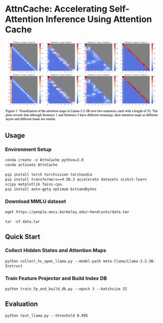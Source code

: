 # AttnCache: Accelerating Self-Attention Inference Using Attention Cache

![schemes](figure/attncache_fig.png)

## Usage

<!-- ## Transformer Decoder (Llama) -->


### Environment Setup

```
conda create -n AttnCache python=3.9
conda activate AttnCache

pip install torch torchvision torchaudio
pip install transformers==4.50.3 accelerate datasets scikit-learn scipy matplotlib faiss-cpu  
pip install auto-gptq optimum bitsandbytes
```

### Download MMLU dataset

```
wget https://people.eecs.berkeley.edu/~hendrycks/data.tar

tar -xf data.tar 
```
## Quick Start
### Collect Hidden States and Attention Maps 
<!-- Run the following command to load the pre-trained BERT model from the `./trained_bert_sst2` directory, collect Hidden States and Attention Maps, and save them in `./BertDB`.  -->

```
python collect_hs_apms_llama.py --model-path meta-llama/Llama-3.2-3B-Instruct
```


### Train Feature Projector and Build Index DB


```
python train_fp_and_build_db.py --epoch 3 --batchsize 32
```
## Evaluation
```
python test_llama.py --threshold 0.995
```



<!-- ## Citation

If you find AttnCache useful or relevant to your project and research, please kindly cite our paper:

```bibtex
@article{xiao2023streamingllm,
        title={Efficient Streaming Language Models with Attention Sinks},
        author={Xiao, Guangxuan and Tian, Yuandong and Chen, Beidi and Han, Song and Lewis, Mike},
        journal={arXiv},
        year={2023}
        }
``` -->



